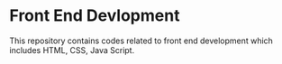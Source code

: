 # Front End Devlopment

This repository contains codes related to front end development which includes HTML, CSS, Java Script.
